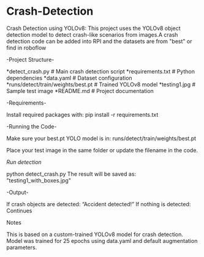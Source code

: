 # Crash-Detection

Crash Detection using YOLOv8:
This project uses the YOLOv8 object detection model to detect crash-like scenarios from images.A crash detection code can be added into RPI and the datasets are from "best" or find in roboflow
 
-Project Structure-

 
 *detect_crash.py # Main crash detection script
 *requirements.txt # Python dependencies
 *data.yaml # Dataset configuration
 *runs/detect/train/weights/best.pt # Trained YOLOv8 model
 *testing1.jpg # Sample test image
 *README.md # Project documentation

-Requirements-

Install required packages with:
pip install -r requirements.txt

-Running the Code-

Make sure your best.pt YOLO model is in:
runs/detect/train/weights/best.pt

Place your test image in the same folder or update the filename in the code.

_Run detection_

python detect_crash.py
The result will be saved as: "testing1_with_boxes.jpg"

-Output-

If crash objects are detected:  “Accident detected!”
If nothing is detected: Continues 

Notes

This is based on a custom-trained YOLOv8 model for crash detection.
Model was trained for 25 epochs using data.yaml and default augmentation parameters.
